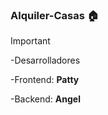 ### Alquiler-Casas 🏠
>[!IMPORTANT]
>-Desarrolladores
>
>-Frontend: **Patty**
>
>-Backend: **Angel**
